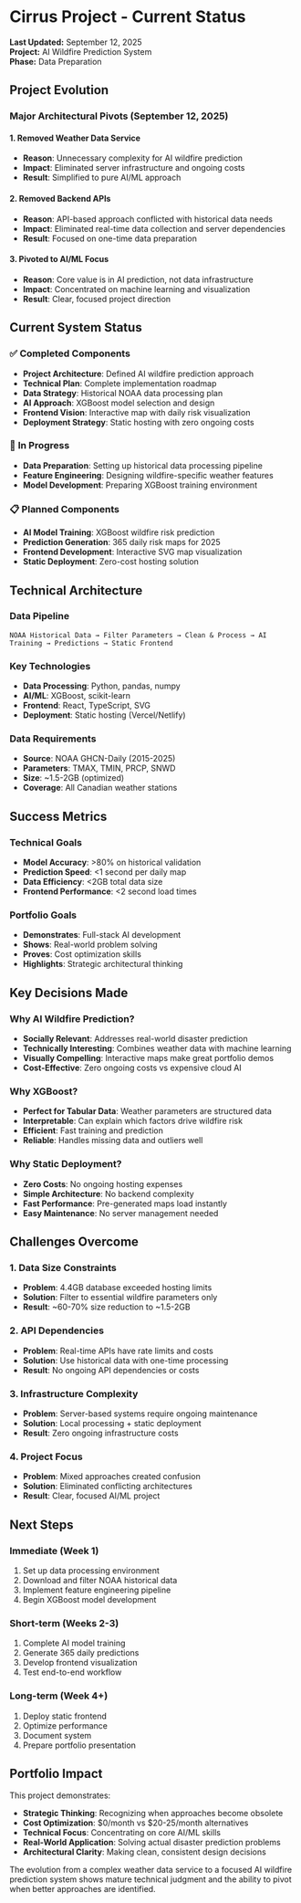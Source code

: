 # Cirrus Project - Current Status

**Last Updated:** September 12, 2025  
**Project:** AI Wildfire Prediction System  
**Phase:** Data Preparation

## Project Evolution

### Major Architectural Pivots (September 12, 2025)

#### 1. Removed Weather Data Service
- **Reason**: Unnecessary complexity for AI wildfire prediction
- **Impact**: Eliminated server infrastructure and ongoing costs
- **Result**: Simplified to pure AI/ML approach

#### 2. Removed Backend APIs
- **Reason**: API-based approach conflicted with historical data needs
- **Impact**: Eliminated real-time data collection and server dependencies
- **Result**: Focused on one-time data preparation

#### 3. Pivoted to AI/ML Focus
- **Reason**: Core value is in AI prediction, not data infrastructure
- **Impact**: Concentrated on machine learning and visualization
- **Result**: Clear, focused project direction

## Current System Status

### ✅ **Completed Components**
- **Project Architecture**: Defined AI wildfire prediction approach
- **Technical Plan**: Complete implementation roadmap
- **Data Strategy**: Historical NOAA data processing plan
- **AI Approach**: XGBoost model selection and design
- **Frontend Vision**: Interactive map with daily risk visualization
- **Deployment Strategy**: Static hosting with zero ongoing costs

### 🔄 **In Progress**
- **Data Preparation**: Setting up historical data processing pipeline
- **Feature Engineering**: Designing wildfire-specific weather features
- **Model Development**: Preparing XGBoost training environment

### 📋 **Planned Components**
- **AI Model Training**: XGBoost wildfire risk prediction
- **Prediction Generation**: 365 daily risk maps for 2025
- **Frontend Development**: Interactive SVG map visualization
- **Static Deployment**: Zero-cost hosting solution

## Technical Architecture

### Data Pipeline
```
NOAA Historical Data → Filter Parameters → Clean & Process → AI Training → Predictions → Static Frontend
```

### Key Technologies
- **Data Processing**: Python, pandas, numpy
- **AI/ML**: XGBoost, scikit-learn
- **Frontend**: React, TypeScript, SVG
- **Deployment**: Static hosting (Vercel/Netlify)

### Data Requirements
- **Source**: NOAA GHCN-Daily (2015-2025)
- **Parameters**: TMAX, TMIN, PRCP, SNWD
- **Size**: ~1.5-2GB (optimized)
- **Coverage**: All Canadian weather stations

## Success Metrics

### Technical Goals
- **Model Accuracy**: >80% on historical validation
- **Prediction Speed**: <1 second per daily map
- **Data Efficiency**: <2GB total data size
- **Frontend Performance**: <2 second load times

### Portfolio Goals
- **Demonstrates**: Full-stack AI development
- **Shows**: Real-world problem solving
- **Proves**: Cost optimization skills
- **Highlights**: Strategic architectural thinking

## Key Decisions Made

### Why AI Wildfire Prediction?
- **Socially Relevant**: Addresses real-world disaster prediction
- **Technically Interesting**: Combines weather data with machine learning
- **Visually Compelling**: Interactive maps make great portfolio demos
- **Cost-Effective**: Zero ongoing costs vs expensive cloud AI

### Why XGBoost?
- **Perfect for Tabular Data**: Weather parameters are structured data
- **Interpretable**: Can explain which factors drive wildfire risk
- **Efficient**: Fast training and prediction
- **Reliable**: Handles missing data and outliers well

### Why Static Deployment?
- **Zero Costs**: No ongoing hosting expenses
- **Simple Architecture**: No backend complexity
- **Fast Performance**: Pre-generated maps load instantly
- **Easy Maintenance**: No server management needed

## Challenges Overcome

### 1. Data Size Constraints
- **Problem**: 4.4GB database exceeded hosting limits
- **Solution**: Filter to essential wildfire parameters only
- **Result**: ~60-70% size reduction to ~1.5-2GB

### 2. API Dependencies
- **Problem**: Real-time APIs have rate limits and costs
- **Solution**: Use historical data with one-time processing
- **Result**: No ongoing API dependencies or costs

### 3. Infrastructure Complexity
- **Problem**: Server-based systems require ongoing maintenance
- **Solution**: Local processing + static deployment
- **Result**: Zero ongoing infrastructure costs

### 4. Project Focus
- **Problem**: Mixed approaches created confusion
- **Solution**: Eliminated conflicting architectures
- **Result**: Clear, focused AI/ML project

## Next Steps

### Immediate (Week 1)
1. Set up data processing environment
2. Download and filter NOAA historical data
3. Implement feature engineering pipeline
4. Begin XGBoost model development

### Short-term (Weeks 2-3)
1. Complete AI model training
2. Generate 365 daily predictions
3. Develop frontend visualization
4. Test end-to-end workflow

### Long-term (Week 4+)
1. Deploy static frontend
2. Optimize performance
3. Document system
4. Prepare portfolio presentation

## Portfolio Impact

This project demonstrates:
- **Strategic Thinking**: Recognizing when approaches become obsolete
- **Cost Optimization**: $0/month vs $20-25/month alternatives
- **Technical Focus**: Concentrating on core AI/ML skills
- **Real-World Application**: Solving actual disaster prediction problems
- **Architectural Clarity**: Making clean, consistent design decisions

The evolution from a complex weather data service to a focused AI wildfire prediction system shows mature technical judgment and the ability to pivot when better approaches are identified.